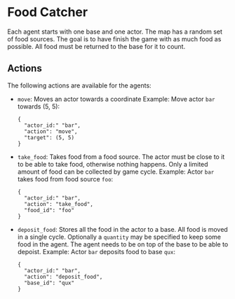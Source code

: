 # Food Catcher

Each agent starts with one base and one actor. The map has a random set of food
sources. The goal is to have finish the game with as much food as possible. All
food must be returned to the base for it to count.

## Actions

The following actions are available for the agents:

- `move`: Moves an actor towards a coordinate
  Example: Move actor `bar` towards (5, 5):
  ```
  {
    "actor_id:" "bar",
    "action": "move",
    "target": (5, 5)
  }
  ```

- `take_food`: Takes food from a food source. The actor must be close to it to
  be able to take food, otherwise nothing happens. Only a limited amount of
  food can be collected by game cycle.
  Example: Actor `bar` takes food from food source `foo`:
  ```
  {
    "actor_id:" "bar",
    "action": "take_food",
    "food_id": "foo"
  }
  ```

- `deposit_food`: Stores all the food in the actor to a base. All food is moved
  in a single cycle. Optionally a `quantity` may be specified to keep some food
  in the agent. The agent needs to be on top of the base to be able to depoist.
  Example: Actor `bar` deposits food to base `qux`:
  ```
  {
    "actor_id:" "bar",
    "action": "deposit_food",
    "base_id": "qux"
  }
  ```
